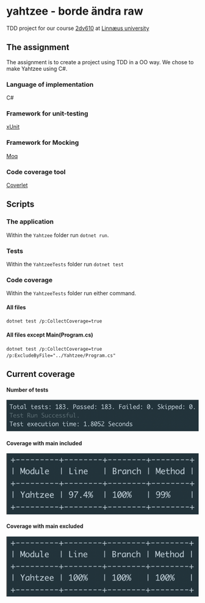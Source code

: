 # yahtzee - borde ändra raw

TDD project for our course [2dv610](https://coursepress.lnu.se/kurs/mjukvarutestning/labs/assignment-2-xunit-testing/) at [Linnæus university](https://coursepress.lnu.se/kurs/mjukvarutestning/)

## The assignment

The assignment is to create a project using TDD in a OO way. We chose to make Yahtzee using C#.

### Language of implementation

C#

### Framework for unit-testing

[xUnit](https://xunit.github.io/)

### Framework for Mocking
[Moq](https://github.com/moq/moq4)

### Code coverage tool
[Coverlet](https://github.com/tonerdo/coverlet/?WT.mc_id=-blog-scottha)

## Scripts
### The application
Within the `Yahtzee` folder run `dotnet run`.

### Tests
Within the `YahtzeeTests` folder run `dotnet test`

### Code coverage
Within the `YahtzeeTests` folder run either command.
#### All files
`dotnet test /p:CollectCoverage=true`
#### All files except Main(Program.cs)
`dotnet test /p:CollectCoverage=true /p:ExcludeByFile="../Yahtzee/Program.cs"`


## Current coverage
#### Number of tests
![number-of-tests](https://github.com/AntonStrand/yahtzee/blob/master/coverage-screenshots/num-of-tests.png)

#### Coverage with main included
![coverage-w-main](https://github.com/AntonStrand/yahtzee/blob/master/coverage-screenshots/coverage-w-main.png)

#### Coverage with main excluded
![coverage-wo-main](https://github.com/AntonStrand/yahtzee/blob/master/coverage-screenshots/coverage-wo-main.png)
